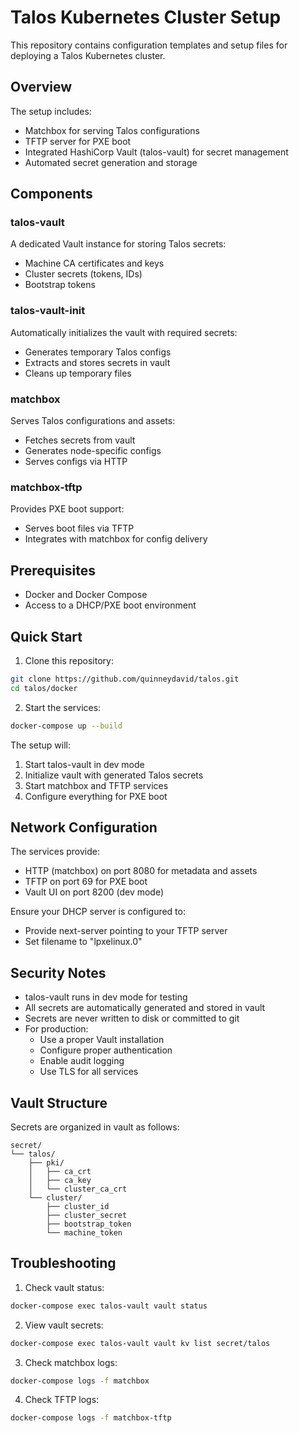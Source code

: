 # Talos Kubernetes Cluster Setup

This repository contains configuration templates and setup files for deploying a Talos Kubernetes cluster.

## Overview

The setup includes:
- Matchbox for serving Talos configurations
- TFTP server for PXE boot
- Integrated HashiCorp Vault (talos-vault) for secret management
- Automated secret generation and storage

## Components

### talos-vault
A dedicated Vault instance for storing Talos secrets:
- Machine CA certificates and keys
- Cluster secrets (tokens, IDs)
- Bootstrap tokens

### talos-vault-init
Automatically initializes the vault with required secrets:
- Generates temporary Talos configs
- Extracts and stores secrets in vault
- Cleans up temporary files

### matchbox
Serves Talos configurations and assets:
- Fetches secrets from vault
- Generates node-specific configs
- Serves configs via HTTP

### matchbox-tftp
Provides PXE boot support:
- Serves boot files via TFTP
- Integrates with matchbox for config delivery

## Prerequisites

- Docker and Docker Compose
- Access to a DHCP/PXE boot environment

## Quick Start

1. Clone this repository:
```bash
git clone https://github.com/quinneydavid/talos.git
cd talos/docker
```

2. Start the services:
```bash
docker-compose up --build
```

The setup will:
1. Start talos-vault in dev mode
2. Initialize vault with generated Talos secrets
3. Start matchbox and TFTP services
4. Configure everything for PXE boot

## Network Configuration

The services provide:
- HTTP (matchbox) on port 8080 for metadata and assets
- TFTP on port 69 for PXE boot
- Vault UI on port 8200 (dev mode)

Ensure your DHCP server is configured to:
- Provide next-server pointing to your TFTP server
- Set filename to "lpxelinux.0"

## Security Notes

- talos-vault runs in dev mode for testing
- All secrets are automatically generated and stored in vault
- Secrets are never written to disk or committed to git
- For production:
  - Use a proper Vault installation
  - Configure proper authentication
  - Enable audit logging
  - Use TLS for all services

## Vault Structure

Secrets are organized in vault as follows:

```
secret/
└── talos/
    ├── pki/
    │   ├── ca_crt
    │   ├── ca_key
    │   └── cluster_ca_crt
    └── cluster/
        ├── cluster_id
        ├── cluster_secret
        ├── bootstrap_token
        └── machine_token
```

## Troubleshooting

1. Check vault status:
```bash
docker-compose exec talos-vault vault status
```

2. View vault secrets:
```bash
docker-compose exec talos-vault vault kv list secret/talos
```

3. Check matchbox logs:
```bash
docker-compose logs -f matchbox
```

4. Check TFTP logs:
```bash
docker-compose logs -f matchbox-tftp
